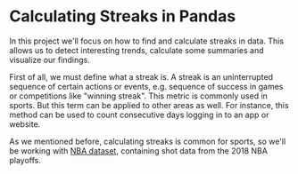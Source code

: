 # Calculating Streaks in Pandas

In this project we'll focus on how to find and calculate streaks in data. This allows us to detect interesting trends, calculate some summaries and visualize our findings. 

First of all, we must define what a streak is. A streak is an uninterrupted sequence of certain actions or events, e.g. sequence of success in games or competitions like "winning streak". This metric is commonly used in sports. But this term can be applied to other areas as well. For instance, this method can be used to count consecutive days logging in to an app or website.

As we mentioned before, calculating streaks is common for sports, so we'll be working with [NBA dataset](https://data.world/jaypeedevlin/2018-nba-playoff-shot-data), containing shot data from the 2018 NBA playoffs.
